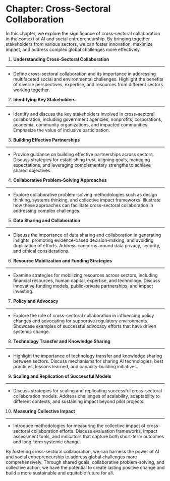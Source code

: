Chapter: Cross-Sectoral Collaboration
=====================================

In this chapter, we explore the significance of cross-sectoral collaboration in the context of AI and social entrepreneurship. By bringing together stakeholders from various sectors, we can foster innovation, maximize impact, and address complex global challenges more effectively.

1. **Understanding Cross-Sectoral Collaboration**
-------------------------------------------------

* Define cross-sectoral collaboration and its importance in addressing multifaceted social and environmental challenges. Highlight the benefits of diverse perspectives, expertise, and resources from different sectors working together.

2. **Identifying Key Stakeholders**
-----------------------------------

* Identify and discuss the key stakeholders involved in cross-sectoral collaboration, including government agencies, nonprofits, corporations, academia, community organizations, and impacted communities. Emphasize the value of inclusive participation.

3. **Building Effective Partnerships**
--------------------------------------

* Provide guidance on building effective partnerships across sectors. Discuss strategies for establishing trust, aligning goals, managing expectations, and leveraging complementary strengths to achieve shared objectives.

4. **Collaborative Problem-Solving Approaches**
-----------------------------------------------

* Explore collaborative problem-solving methodologies such as design thinking, systems thinking, and collective impact frameworks. Illustrate how these approaches can facilitate cross-sectoral collaboration in addressing complex challenges.

5. **Data Sharing and Collaboration**
-------------------------------------

* Discuss the importance of data sharing and collaboration in generating insights, promoting evidence-based decision-making, and avoiding duplication of efforts. Address concerns around data privacy, security, and ethical considerations.

6. **Resource Mobilization and Funding Strategies**
---------------------------------------------------

* Examine strategies for mobilizing resources across sectors, including financial resources, human capital, expertise, and technology. Discuss innovative funding models, public-private partnerships, and impact investing.

7. **Policy and Advocacy**
--------------------------

* Explore the role of cross-sectoral collaboration in influencing policy changes and advocating for supportive regulatory environments. Showcase examples of successful advocacy efforts that have driven systemic change.

8. **Technology Transfer and Knowledge Sharing**
------------------------------------------------

* Highlight the importance of technology transfer and knowledge sharing between sectors. Discuss mechanisms for sharing AI technologies, best practices, lessons learned, and capacity-building initiatives.

9. **Scaling and Replication of Successful Models**
---------------------------------------------------

* Discuss strategies for scaling and replicating successful cross-sectoral collaboration models. Address challenges of scalability, adaptability to different contexts, and sustaining impact beyond pilot projects.

10. **Measuring Collective Impact**
-----------------------------------

* Introduce methodologies for measuring the collective impact of cross-sectoral collaboration efforts. Discuss evaluation frameworks, impact assessment tools, and indicators that capture both short-term outcomes and long-term systemic change.

By fostering cross-sectoral collaboration, we can harness the power of AI and social entrepreneurship to address global challenges more comprehensively. Through shared goals, collaborative problem-solving, and collective action, we have the potential to create lasting positive change and build a more sustainable and equitable future for all.
